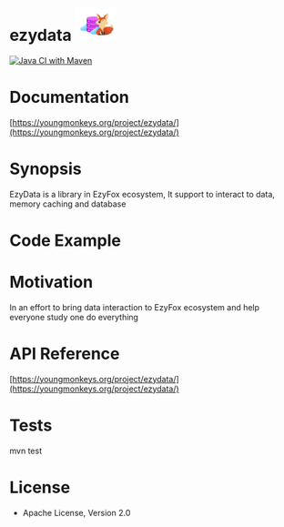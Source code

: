 # ezydata <img src="https://github.com/youngmonkeys/ezydata/blob/master/logo.png" width="72" />

[![Java CI with Maven](https://github.com/youngmonkeys/ezydata/actions/workflows/maven.yml/badge.svg)](https://github.com/youngmonkeys/ezydata/actions/workflows/maven.yml)

# Documentation

[https://youngmonkeys.org/project/ezydata/](https://youngmonkeys.org/project/ezydata/)

# Synopsis

EzyData is a library in EzyFox ecosystem, It support to interact to data, memory caching and database

# Code Example

# Motivation

In an effort to bring data interaction to EzyFox ecosystem and help everyone study one do everything

# API Reference

[https://youngmonkeys.org/project/ezydata/](https://youngmonkeys.org/project/ezydata/)

# Tests

mvn test

# License

- Apache License, Version 2.0
